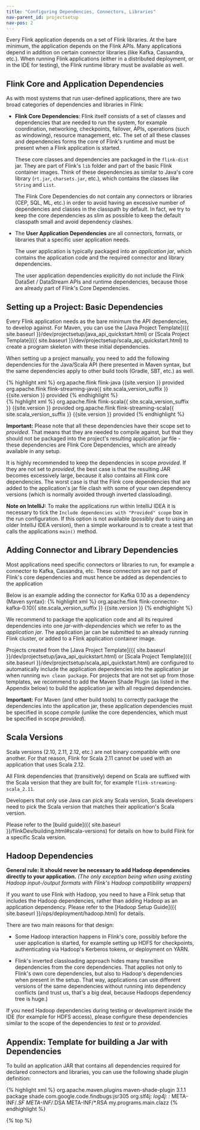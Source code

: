 ```yaml
---
title: "Configuring Dependencies, Connectors, Libraries"
nav-parent_id: projectsetup
nav-pos: 2
---
```

<!--
Licensed to the Apache Software Foundation (ASF) under one
or more contributor license agreements.  See the NOTICE file
distributed with this work for additional information
regarding copyright ownership.  The ASF licenses this file
to you under the Apache License, Version 2.0 (the
"License"); you may not use this file except in compliance
with the License.  You may obtain a copy of the License at

  http://www.apache.org/licenses/LICENSE-2.0

Unless required by applicable law or agreed to in writing,
software distributed under the License is distributed on an
"AS IS" BASIS, WITHOUT WARRANTIES OR CONDITIONS OF ANY
KIND, either express or implied.  See the License for the
specific language governing permissions and limitations
under the License.
-->

Every Flink application depends on a set of Flink libraries. At the bare minimum, the application depends
on the Flink APIs. Many applications depend in addition on certain connector libraries (like Kafka, Cassandra, etc.).
When running Flink applications (either in a distributed deployment, or in the IDE for testing), the Flink
runtime library must be available as well.


## Flink Core and Application Dependencies

As with most systems that run user-defined applications, there are two broad categories of dependencies and libraries in Flink:

  - **Flink Core Dependencies**: Flink itself consists of a set of classes and dependencies that are needed to run the system, for example
    coordination, networking, checkpoints, failover, APIs, operations (such as windowing), resource management, etc.
    The set of all these classes and dependencies forms the core of Flink's runtime and must be present when a Flink
    application is started.

    These core classes and dependencies are packaged in the `flink-dist` jar. They are part of Flink's `lib` folder and
    part of the basic Flink container images. Think of these dependencies as similar to Java's core library (`rt.jar`, `charsets.jar`, etc.),
    which contains the classes like `String` and `List`.

    The Flink Core Dependencies do not contain any connectors or libraries (CEP, SQL, ML, etc.) in order to avoid having an excessive
    number of dependencies and classes in the classpath by default. In fact, we try to keep the core dependencies as slim as possible
    to keep the default classpath small and avoid dependency clashes.

  - The **User Application Dependencies** are all connectors, formats, or libraries that a specific user application needs.

    The user application is typically packaged into an *application jar*, which contains the application code and the required
    connector and library dependencies.

    The user application dependencies explicitly do not include the Flink DataSet / DataStream APIs and runtime dependencies,
    because those are already part of Flink's Core Dependencies.


## Setting up a Project: Basic Dependencies

Every Flink application needs as the bare minimum the API dependencies, to develop against.
For Maven, you can use the [Java Project Template]({{ site.baseurl }}/dev/projectsetup/java_api_quickstart.html)
or [Scala Project Template]({{ site.baseurl }}/dev/projectsetup/scala_api_quickstart.html) to create
a program skeleton with these initial dependencies.

When setting up a project manually, you need to add the following dependencies for the Java/Scala API
(here presented in Maven syntax, but the same dependencies apply to other build tools (Gradle, SBT, etc.) as well.

<div class="codetabs" markdown="1">
<div data-lang="java" markdown="1">
{% highlight xml %}
<dependency>
  <groupId>org.apache.flink</groupId>
  <artifactId>flink-java</artifactId>
  <version>{{site.version }}</version>
  <scope>provided</scope>
</dependency>
<dependency>
  <groupId>org.apache.flink</groupId>
  <artifactId>flink-streaming-java{{ site.scala_version_suffix }}</artifactId>
  <version>{{site.version }}</version>
  <scope>provided</scope>
</dependency>
{% endhighlight %}
</div>
<div data-lang="scala" markdown="1">
{% highlight xml %}
<dependency>
  <groupId>org.apache.flink</groupId>
  <artifactId>flink-scala{{ site.scala_version_suffix }}</artifactId>
  <version>{{site.version }}</version>
  <scope>provided</scope>
</dependency>
<dependency>
  <groupId>org.apache.flink</groupId>
  <artifactId>flink-streaming-scala{{ site.scala_version_suffix }}</artifactId>
  <version>{{site.version }}</version>
  <scope>provided</scope>
</dependency>
{% endhighlight %}
</div>
</div>

**Important:** Please note that all these dependencies have their scope set to *provided*.
That means that they are needed to compile against, but that they should not be packaged into the
project's resulting application jar file - these dependencies are Flink Core Dependencies,
which are already available in any setup.

It is highly recommended to keep the dependencies in scope *provided*. If they are not set to *provided*,
the best case is that the resulting JAR becomes excessively large, because it also contains all Flink core
dependencies. The worst case is that the Flink core dependencies that are added to the application's jar file
clash with some of your own dependency versions (which is normally avoided through inverted classloading).

**Note on IntelliJ:** To make the applications run within IntelliJ IDEA it is necessary to tick the
`Include dependencies with "Provided" scope` box in the run configuration.
If this option is not available (possibly due to using an older IntelliJ IDEA version), then a simple workaround
is to create a test that calls the applications `main()` method.


## Adding Connector and Library Dependencies

Most applications need specific connectors or libraries to run, for example a connector to Kafka, Cassandra, etc.
These connectors are not part of Flink's core dependencies and must hence be added as dependencies to the application

Below is an example adding the connector for Kafka 0.10 as a dependency (Maven syntax):
{% highlight xml %}
<dependency>
    <groupId>org.apache.flink</groupId>
    <artifactId>flink-connector-kafka-0.10{{ site.scala_version_suffix }}</artifactId>
    <version>{{site.version }}</version>
</dependency>
{% endhighlight %}

We recommend to package the application code and all its required dependencies into one *jar-with-dependencies* which
we refer to as the *application jar*. The application jar can be submitted to an already running Flink cluster,
or added to a Flink application container image.

Projects created from the [Java Project Template]({{ site.baseurl }}/dev/projectsetup/java_api_quickstart.html) or
[Scala Project Template]({{ site.baseurl }}/dev/projectsetup/scala_api_quickstart.html) are configured to automatically include
the application dependencies into the application jar when running `mvn clean package`. For projects that are
not set up from those templates, we recommend to add the Maven Shade Plugin (as listed in the Appendix below)
to build the application jar with all required dependencies.

**Important:** For Maven (and other build tools) to correctly package the dependencies into the application jar,
these application dependencies must be specified in scope *compile* (unlike the core dependencies, which
must be specified in scope *provided*).


## Scala Versions

Scala versions (2.10, 2.11, 2.12, etc.) are not binary compatible with one another.
For that reason, Flink for Scala 2.11 cannot be used with an application that uses
Scala 2.12.

All Flink dependencies that (transitively) depend on Scala are suffixed with the
Scala version that they are built for, for example `flink-streaming-scala_2.11`.

Developers that only use Java can pick any Scala version, Scala developers need to
pick the Scala version that matches their application's Scala version.

Please refer to the [build guide]({{ site.baseurl }}/flinkDev/building.html#scala-versions)
for details on how to build Flink for a specific Scala version.

## Hadoop Dependencies

**General rule: It should never be necessary to add Hadoop dependencies directly to your application.**
*(The only exception being when using existing Hadoop input-/output formats with Flink's Hadoop compatibility wrappers)*

If you want to use Flink with Hadoop, you need to have a Flink setup that includes the Hadoop dependencies, rather than
adding Hadoop as an application dependency. Please refer to the [Hadoop Setup Guide]({{ site.baseurl }}/ops/deployment/hadoop.html)
for details.

There are two main reasons for that design:

  - Some Hadoop interaction happens in Flink's core, possibly before the user application is started, for example
    setting up HDFS for checkpoints, authenticating via Hadoop's Kerberos tokens, or deployment on YARN.

  - Flink's inverted classloading approach hides many transitive dependencies from the core dependencies. That applies not only
    to Flink's own core dependencies, but also to Hadoop's dependencies when present in the setup.
    That way, applications can use different versions of the same dependencies without running into dependency conflicts (and
    trust us, that's a big deal, because Hadoops dependency tree is huge.)

If you need Hadoop dependencies during testing or development inside the IDE (for example for HDFS access), please configure
these dependencies similar to the scope of the dependencies to *test* or to *provided*.


## Appendix: Template for building a Jar with Dependencies

To build an application JAR that contains all dependencies required for declared connectors and libraries,
you can use the following shade plugin definition:

{% highlight xml %}
<build>
    <plugins>
        <plugin>
            <groupId>org.apache.maven.plugins</groupId>
            <artifactId>maven-shade-plugin</artifactId>
            <version>3.1.1</version>
            <executions>
                <execution>
                    <phase>package</phase>
                    <goals>
                        <goal>shade</goal>
                    </goals>
                    <configuration>
                        <artifactSet>
                            <excludes>
                                <exclude>com.google.code.findbugs:jsr305</exclude>
                                <exclude>org.slf4j:*</exclude>
                                <exclude>log4j:*</exclude>
                            </excludes>
                        </artifactSet>
                        <filters>
                            <filter>
                                <!-- Do not copy the signatures in the META-INF folder.
                                Otherwise, this might cause SecurityExceptions when using the JAR. -->
                                <artifact>*:*</artifact>
                                <excludes>
                                    <exclude>META-INF/*.SF</exclude>
                                    <exclude>META-INF/*.DSA</exclude>
                                    <exclude>META-INF/*.RSA</exclude>
                                </excludes>
                            </filter>
                        </filters>
                        <transformers>
                            <transformer implementation="org.apache.maven.plugins.shade.resource.ManifestResourceTransformer">
                                <mainClass>my.programs.main.clazz</mainClass>
                            </transformer>
                        </transformers>
                    </configuration>
                </execution>
            </executions>
        </plugin>
    </plugins>
</build>
{% endhighlight %}

{% top %}


